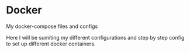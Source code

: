 # Docker
My docker-compose files and configs

Here I will be sumiting my different configurations and step by step config to set up different docker containers.
